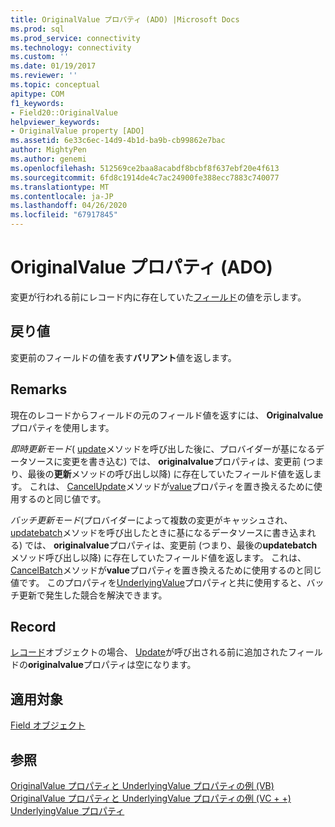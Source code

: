 ```yaml
---
title: OriginalValue プロパティ (ADO) |Microsoft Docs
ms.prod: sql
ms.prod_service: connectivity
ms.technology: connectivity
ms.custom: ''
ms.date: 01/19/2017
ms.reviewer: ''
ms.topic: conceptual
apitype: COM
f1_keywords:
- Field20::OriginalValue
helpviewer_keywords:
- OriginalValue property [ADO]
ms.assetid: 6e33c6ec-14d9-4b1d-ba9b-cb99862e7bac
author: MightyPen
ms.author: genemi
ms.openlocfilehash: 512569ce2baa8acabdf8bcbf8f637ebf20e4f613
ms.sourcegitcommit: 6fd8c1914de4c7ac24900fe388ecc7883c740077
ms.translationtype: MT
ms.contentlocale: ja-JP
ms.lasthandoff: 04/26/2020
ms.locfileid: "67917845"
---
```

# <a name="originalvalue-property-ado"></a>OriginalValue プロパティ (ADO)
変更が行われる前にレコード内に存在していた[フィールド](../../../ado/reference/ado-api/field-object.md)の値を示します。  
  
## <a name="return-value"></a>戻り値  
 変更前のフィールドの値を表す**バリアント**値を返します。  
  
## <a name="remarks"></a>Remarks  
 現在のレコードからフィールドの元のフィールド値を返すには、 **Originalvalue**プロパティを使用します。  
  
 *即時更新モード*( [update](../../../ado/reference/ado-api/update-method.md)メソッドを呼び出した後に、プロバイダーが基になるデータソースに変更を書き込む) では、 **originalvalue**プロパティは、変更前 (つまり、最後の**更新**メソッドの呼び出し以降) に存在していたフィールド値を返します。 これは、 [CancelUpdate](../../../ado/reference/ado-api/cancelupdate-method-ado.md)メソッドが[value](../../../ado/reference/ado-api/value-property-ado.md)プロパティを置き換えるために使用するのと同じ値です。  
  
 *バッチ更新モード*(プロバイダーによって複数の変更がキャッシュされ、 [updatebatch](../../../ado/reference/ado-api/updatebatch-method.md)メソッドを呼び出したときに基になるデータソースに書き込まれる) では、 **originalvalue**プロパティは、変更前 (つまり、最後の**updatebatch**メソッド呼び出し以降) に存在していたフィールド値を返します。 これは、 [CancelBatch](../../../ado/reference/ado-api/cancelbatch-method-ado.md)メソッドが**value**プロパティを置き換えるために使用するのと同じ値です。 このプロパティを[UnderlyingValue](../../../ado/reference/ado-api/underlyingvalue-property.md)プロパティと共に使用すると、バッチ更新で発生した競合を解決できます。  
  
## <a name="record"></a>Record  
 [レコード](../../../ado/reference/ado-api/record-object-ado.md)オブジェクトの場合、 [Update](../../../ado/reference/ado-api/update-method.md)が呼び出される前に追加されたフィールドの**originalvalue**プロパティは空になります。  
  
## <a name="applies-to"></a>適用対象  
 [Field オブジェクト](../../../ado/reference/ado-api/field-object.md)  
  
## <a name="see-also"></a>参照  
 [OriginalValue プロパティと UnderlyingValue プロパティの例 (VB)](../../../ado/reference/ado-api/originalvalue-and-underlyingvalue-properties-example-vb.md)   
 [OriginalValue プロパティと UnderlyingValue プロパティの例 (VC + +)](../../../ado/reference/ado-api/originalvalue-and-underlyingvalue-properties-example-vc.md)   
 [UnderlyingValue プロパティ](../../../ado/reference/ado-api/underlyingvalue-property.md)
